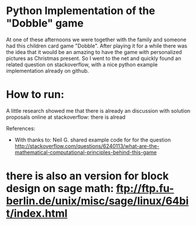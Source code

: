 Python Implementation of the "Dobble" game
=========

At one of these afternoons we were together with the family and someone had this children card game "Dobble". 
After playing it for a while there was the idea that it would be an amazing to have the game with personalized pictures as Christmas present. 
So I went to the net and quickly found an related question on stackoverflow, with a nice python example implementation already on github. 

How to run:
==========
    

A little research showed me that there is already an discussion with solution proposals online at stackoverflow: there is alread

References:
* With thanks to: Neil G. shared example code for for the question http://stackoverflow.com/questions/6240113/what-are-the-mathematical-computational-principles-behind-this-game
# there is also an version for block design on sage math: ftp://ftp.fu-berlin.de/unix/misc/sage/linux/64bit/index.html
